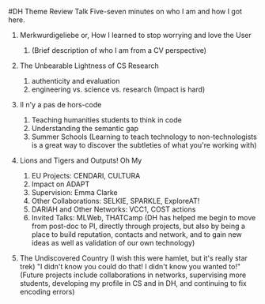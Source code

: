 #DH Theme Review Talk
Five-seven minutes on who I am and how I got here.

1. Merkwurdigeliebe or, How I learned to stop worrying and love the User
    1. (Brief description of who I am from a CV perspective)
2. The Unbearable Lightness of CS Research
    1. authenticity and evaluation
    2. engineering vs. science vs. research
(Impact is hard)

3. Il n'y a pas de hors-code
    1. Teaching humanities students to think in code
    2. Understanding the semantic gap
    3. Summer Schools
(Learning to teach technology to non-technologists is a great way to discover the subtleties of what you're working with)

4. Lions and Tigers and Outputs! Oh My
    1. EU Projects: CENDARI, CULTURA
    2. Impact on ADAPT
    2. Supervision: Emma Clarke
    3. Other Collaborations: SELKIE, SPARKLE, ExploreAT!
    4. DARIAH and Other Networks: VCC1, COST actions
    5. Invited Talks: MLWeb, THATCamp
(DH has helped me begin to move from post-doc to PI, directly through projects, but also by being a place to build reputation, contacts and network, and to gain new ideas as well as validation of our own technology)

5. The Undiscovered Country (I wish this were hamlet, but it's really star trek)
    "I didn't know you could do that! I didn't know you wanted to!"
(Future projects include collaborations in networks, supervising more students, developing my profile in CS and in DH, and continuing to fix encoding errors)
